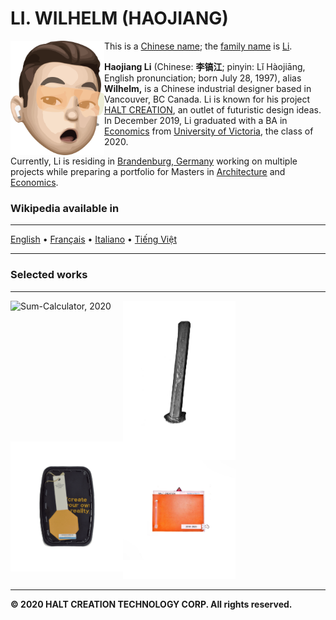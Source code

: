 # LI. WILHELM (HAOJIANG)

<a href="https://willi.uk"><img align="left" width="150" title="Li in 2020." src="https://raw.githubusercontent.com/wilhelmli/wilhelmli.github.io/master/assets/images/wilhelm.png"></a>

This is a [Chinese name](https://en.wikipedia.org/wiki/Chinese_name); the [family name](https://en.wikipedia.org/wiki/Chinese_surname) is [Li](https://en.wikipedia.org/wiki/Li_(surname_%E6%9D%8E)).

**Haojiang Li** (Chinese: **李镐江**; pinyin: Lǐ Hàojiāng, English pronunciation; born July 28, 1997), alias **Wilhelm,** is a Chinese industrial designer based in Vancouver, BC Canada. Li is known for his project [HALT CREATION](https://halt.dev), an outlet of futuristic design ideas. In December 2019, Li graduated with a BA in [Economics](https://en.wikipedia.org/wiki/Economics) from [University of Victoria](https://en.wikipedia.org/wiki/University_of_Victoria), the class of 2020. 

Currently, Li is residing in [Brandenburg, Germany](https://en.wikipedia.org/wiki/Brandenburg) working on multiple projects while preparing a portfolio for Masters in [Architecture](https://en.wikipedia.org/wiki/Architecture) and [Economics](https://en.wikipedia.org/wiki/Economics).

### Wikipedia available in
***
[English](https://github.com/wilhelmli/wilhelmli.github.io/wiki/en) • 
[Français](https://github.com/wilhelmli/wilhelmli.github.io/wiki/fr) • 
[Italiano](https://github.com/wilhelmli/wilhelmli.github.io/wiki/it) • 
[Tiếng Việt](https://github.com/wilhelmli/wilhelmli.github.io/wiki/vn)
***
### Selected works
***
<a href="https://willi.uk"><img align="left" width="180" alt="Sum-Calculator, 2020" title="Sum-Calculator, 2020" src="https://raw.githubusercontent.com/wilhelmli/wilhelmli.github.io/master/assets/images/Wiki/3ADE6696-EBBF-48EA-8002-8D945B426F8F.png"></a>
<a href="https://willi.uk"><img align="left" width="180" alt="Sum-Pencil, 2020" title="Sum-Pencil, 2020" src="https://raw.githubusercontent.com/wilhelmli/wilhelmli.github.io/master/assets/images/Wiki/CD2A83B7-4377-4795-8D14-06719662D9B2.png"></a>
<a href="https://willi.uk"><img align="left" width="180" alt="FFCC66 Packaging, 2018" title="FFCC66 Packaging, 2018" src="https://raw.githubusercontent.com/wilhelmli/wilhelmli.github.io/master/assets/images/blk-lb-924x1069.png"></a>
<a href="https://willi.uk"><img align="" width="180" alt="HALT CREATION" title="HALT CREATION" src="https://raw.githubusercontent.com/wilhelmli/wilhelmli.github.io/master/assets/images/index-meta.jpg"></a>

***
**© 2020 HALT CREATION TECHNOLOGY CORP. All rights reserved.**

